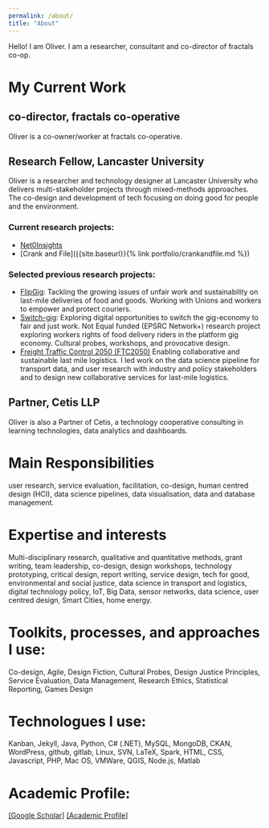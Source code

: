 ```yaml
---
permalink: /about/
title: "About"
---
```


Hello! I am Oliver. I am a researcher, consultant and co-director of fractals co-op.

# My Current Work

## co-director, fractals co-operative 
Oliver is a co-owner/worker at fractals co-operative.

## Research Fellow, Lancaster University
Oliver is a researcher and technology designer at Lancaster University who delivers multi-stakeholder projects through mixed-methods approaches. The co-design and development of tech focusing on doing good for people and the environment.

### Current research projects:

- [Net0Insights](http://wp.lancs.ac.uk/net0i)
- [Crank and File]({{site.baseurl}}{% link portfolio/crankandfile.md %})

### Selected previous research projects:

- [FlipGig](): Tackling the growing issues of unfair work and sustainability on last-mile deliveries of food and goods. Working with Unions and workers to empower and protect couriers.
- [Switch-gig](): Exploring digital opportunities to switch the gig-economy to fair and just work. Not Equal funded (EPSRC Network+) research project exploring workers rights of food delivery riders in the platform gig economy. Cultural probes, workshops, and provocative design.
- [Freight Traffic Control 2050 (FTC2050)]() Enabling collaborative and sustainable last mile logistics. I led work on the data science pipeline for transport data, and user research with industry and policy stakeholders and to design new collaborative services for last-mile logistics.

## Partner, Cetis LLP
Oliver is also a Partner of Cetis, a technology cooperative consulting in learning technologies, data analytics and dashboards.

# Main Responsibilities 
user research, service evaluation, facilitation, co-design, human centred design (HCI), data science pipelines, data visualisation, data and database management.

# Expertise and interests 
Multi-disciplinary research, qualitative and quantitative methods, grant writing, team leadership, co-design, design workshops, technology prototyping, critical design, report writing, service design, tech for good, environmental and social justice, data science in transport and logistics, digital technology policy, IoT, Big Data, sensor networks, data science, user centred design, Smart Cities, home energy.

# Toolkits, processes, and approaches I use:
Co-design, Agile, Design Fiction, Cultural Probes, Design Justice Principles, Service Evaluation, Data Management, Research Ethics, Statistical Reporting, Games Design

# Technologues I use:
Kanban, Jekyll, Java, Python, C# (.NET), MySQL, MongoDB, CKAN, WordPress, github, gitlab, Linux, SVN, LaTeX, Spark, HTML, CSS, Javascript, PHP, Mac OS, VMWare, QGIS, Node.js, Matlab

# Academic Profile: 
[[Google Scholar]](https://scholar.google.com/citations?user=ZXDbf_EAAAAJ&hl=en) [[Academic Profile]](https://www.lancaster.ac.uk/security-lancaster/about/all-staff/oliver-bates)